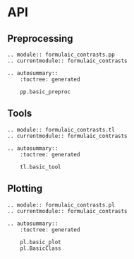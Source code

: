# API

## Preprocessing

```{eval-rst}
.. module:: formulaic_contrasts.pp
.. currentmodule:: formulaic_contrasts

.. autosummary::
    :toctree: generated

    pp.basic_preproc
```

## Tools

```{eval-rst}
.. module:: formulaic_contrasts.tl
.. currentmodule:: formulaic_contrasts

.. autosummary::
    :toctree: generated

    tl.basic_tool
```

## Plotting

```{eval-rst}
.. module:: formulaic_contrasts.pl
.. currentmodule:: formulaic_contrasts

.. autosummary::
    :toctree: generated

    pl.basic_plot
    pl.BasicClass
```
